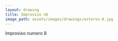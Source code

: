 ```yaml
---
layout: drawing
title: Improviso n8
image_path: assets/images/drawings/estorvo-8.jpg
---
```


Improviso numero 8